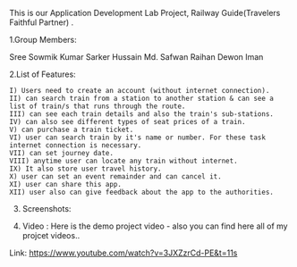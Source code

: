 This is our Application Development Lab Project, Railway Guide(Travelers Faithful Partner) . 

1.Group Members: 

Sree Sowmik Kumar Sarker
Hussain Md. Safwan 
Raihan Dewon Iman 
 
2.List of Features: 

    I) Users need to create an account (without internet connection).
    II) can search train from a station to another station & can see a list of train/s that runs through the route.
    III) can see each train details and also the train's sub-stations.
    IV) can also see different types of seat prices of a train.
    V) can purchase a train ticket.
    VI) user can search train by it's name or number. For these task internet connection is necessary.
    VII) can set journey date.
    VIII) anytime user can locate any train without internet.
    IX) It also store user travel history.
    X) user can set an event remainder and can cancel it.
    XI) user can share this app.
    XII) user also can give feedback about the app to the authorities.
    
    
3. Screenshots:

4. Video : Here is the demo project video - also you can find here all of my projcet videos..

 Link: https://www.youtube.com/watch?v=3JXZzrCd-PE&t=11s
